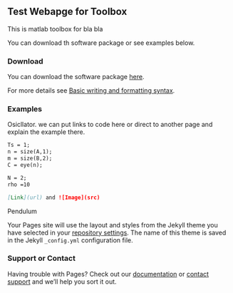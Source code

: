 ## Test Webapge for Toolbox

This is  matlab toolbox for bla bla

You can download th software package or see examples below.

### Download

You can download the software package [here](https://meyuboglu.github.io/test_webpage/MPC_Poject_2021_Eyuboglu).


For more details see [Basic writing and formatting syntax](https://docs.github.com/en/github/writing-on-github/getting-started-with-writing-and-formatting-on-github/basic-writing-and-formatting-syntax).

### Examples

Osicllator. we can put links to code here or direct to another page and explain the example there.
```markdown
Ts = 1;
n = size(A,1);
m = size(B,2);
C = eye(n);

N = 2;
rho =10

[Link](url) and ![Image](src)
```
Pendulum

Your Pages site will use the layout and styles from the Jekyll theme you have selected in your [repository settings](https://github.com/meyuboglu/test_webpage/settings/pages). The name of this theme is saved in the Jekyll `_config.yml` configuration file.

### Support or Contact

Having trouble with Pages? Check out our [documentation](https://docs.github.com/categories/github-pages-basics/) or [contact support](https://support.github.com/contact) and we’ll help you sort it out.
